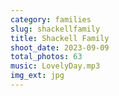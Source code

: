 ```yaml
---
category: families
slug: shackellfamily
title: Shackell Family
shoot_date: 2023-09-09
total_photos: 63
music: LovelyDay.mp3
img_ext: jpg
---
```

